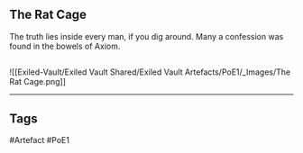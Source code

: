 ## The Rat Cage
The truth lies inside every man, if you dig around.
Many a confession was found in the bowels of Axiom.
##
![[Exiled-Vault/Exiled Vault Shared/Exiled Vault Artefacts/PoE1/_Images/The Rat Cage.png]]

---
## Tags
#Artefact
#PoE1